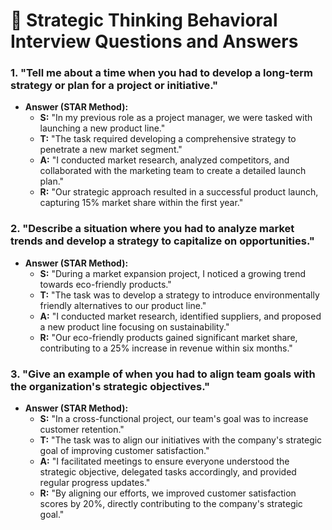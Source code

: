 # 🌟 Strategic Thinking Behavioral Interview Questions and Answers

### 1. "Tell me about a time when you had to develop a long-term strategy or plan for a project or initiative."

   - **Answer (STAR Method):**
     - **S:** "In my previous role as a project manager, we were tasked with launching a new product line."
     - **T:** "The task required developing a comprehensive strategy to penetrate a new market segment."
     - **A:** "I conducted market research, analyzed competitors, and collaborated with the marketing team to create a detailed launch plan."
     - **R:** "Our strategic approach resulted in a successful product launch, capturing 15% market share within the first year."

### 2. "Describe a situation where you had to analyze market trends and develop a strategy to capitalize on opportunities."

   - **Answer (STAR Method):**
     - **S:** "During a market expansion project, I noticed a growing trend towards eco-friendly products."
     - **T:** "The task was to develop a strategy to introduce environmentally friendly alternatives to our product line."
     - **A:** "I conducted market research, identified suppliers, and proposed a new product line focusing on sustainability."
     - **R:** "Our eco-friendly products gained significant market share, contributing to a 25% increase in revenue within six months."

### 3. "Give an example of when you had to align team goals with the organization's strategic objectives."

   - **Answer (STAR Method):**
     - **S:** "In a cross-functional project, our team's goal was to increase customer retention."
     - **T:** "The task was to align our initiatives with the company's strategic goal of improving customer satisfaction."
     - **A:** "I facilitated meetings to ensure everyone understood the strategic objective, delegated tasks accordingly, and provided regular progress updates."
     - **R:** "By aligning our efforts, we improved customer satisfaction scores by 20%, directly contributing to the company's strategic goal."
